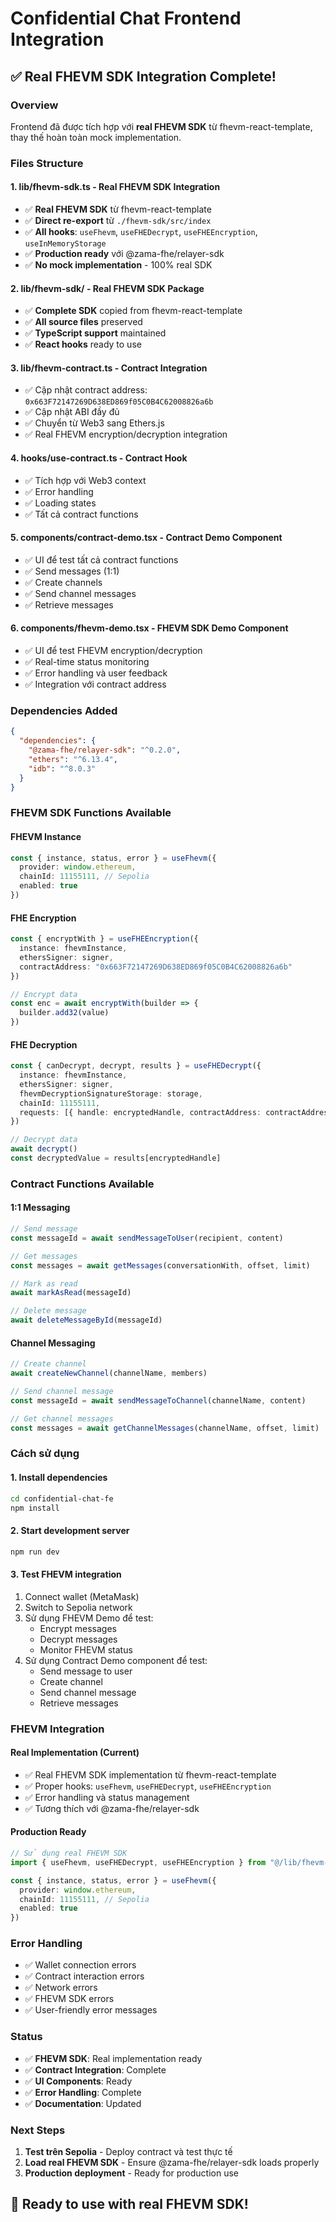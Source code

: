 # Confidential Chat Frontend Integration

## ✅ Real FHEVM SDK Integration Complete!

### **Overview**
Frontend đã được tích hợp với **real FHEVM SDK** từ fhevm-react-template, thay thế hoàn toàn mock implementation.

### **Files Structure**

#### 1. **lib/fhevm-sdk.ts** - Real FHEVM SDK Integration
- ✅ **Real FHEVM SDK** từ fhevm-react-template
- ✅ **Direct re-export** từ `./fhevm-sdk/src/index`
- ✅ **All hooks**: `useFhevm`, `useFHEDecrypt`, `useFHEEncryption`, `useInMemoryStorage`
- ✅ **Production ready** với @zama-fhe/relayer-sdk
- ✅ **No mock implementation** - 100% real SDK

#### 2. **lib/fhevm-sdk/** - Real FHEVM SDK Package
- ✅ **Complete SDK** copied from fhevm-react-template
- ✅ **All source files** preserved
- ✅ **TypeScript support** maintained
- ✅ **React hooks** ready to use

#### 3. **lib/fhevm-contract.ts** - Contract Integration
- ✅ Cập nhật contract address: `0x663F72147269D638ED869f05C0B4C62008826a6b`
- ✅ Cập nhật ABI đầy đủ
- ✅ Chuyển từ Web3 sang Ethers.js
- ✅ Real FHEVM encryption/decryption integration

#### 4. **hooks/use-contract.ts** - Contract Hook
- ✅ Tích hợp với Web3 context
- ✅ Error handling
- ✅ Loading states
- ✅ Tất cả contract functions

#### 5. **components/contract-demo.tsx** - Contract Demo Component
- ✅ UI để test tất cả contract functions
- ✅ Send messages (1:1)
- ✅ Create channels
- ✅ Send channel messages
- ✅ Retrieve messages

#### 6. **components/fhevm-demo.tsx** - FHEVM SDK Demo Component
- ✅ UI để test FHEVM encryption/decryption
- ✅ Real-time status monitoring
- ✅ Error handling và user feedback
- ✅ Integration với contract address

### **Dependencies Added**
```json
{
  "dependencies": {
    "@zama-fhe/relayer-sdk": "^0.2.0",
    "ethers": "^6.13.4",
    "idb": "^8.0.3"
  }
}
```

### **FHEVM SDK Functions Available**

#### **FHEVM Instance**
```typescript
const { instance, status, error } = useFhevm({
  provider: window.ethereum,
  chainId: 11155111, // Sepolia
  enabled: true
})
```

#### **FHE Encryption**
```typescript
const { encryptWith } = useFHEEncryption({
  instance: fhevmInstance,
  ethersSigner: signer,
  contractAddress: "0x663F72147269D638ED869f05C0B4C62008826a6b"
})

// Encrypt data
const enc = await encryptWith(builder => {
  builder.add32(value)
})
```

#### **FHE Decryption**
```typescript
const { canDecrypt, decrypt, results } = useFHEDecrypt({
  instance: fhevmInstance,
  ethersSigner: signer,
  fhevmDecryptionSignatureStorage: storage,
  chainId: 11155111,
  requests: [{ handle: encryptedHandle, contractAddress: contractAddress }]
})

// Decrypt data
await decrypt()
const decryptedValue = results[encryptedHandle]
```

### **Contract Functions Available**

#### **1:1 Messaging**
```typescript
// Send message
const messageId = await sendMessageToUser(recipient, content)

// Get messages
const messages = await getMessages(conversationWith, offset, limit)

// Mark as read
await markAsRead(messageId)

// Delete message
await deleteMessageById(messageId)
```

#### **Channel Messaging**
```typescript
// Create channel
await createNewChannel(channelName, members)

// Send channel message
const messageId = await sendMessageToChannel(channelName, content)

// Get channel messages
const messages = await getChannelMessages(channelName, offset, limit)
```

### **Cách sử dụng**

#### 1. **Install dependencies**
```bash
cd confidential-chat-fe
npm install
```

#### 2. **Start development server**
```bash
npm run dev
```

#### 3. **Test FHEVM integration**
1. Connect wallet (MetaMask)
2. Switch to Sepolia network
3. Sử dụng FHEVM Demo để test:
   - Encrypt messages
   - Decrypt messages
   - Monitor FHEVM status
4. Sử dụng Contract Demo component để test:
   - Send message to user
   - Create channel
   - Send channel message
   - Retrieve messages

### **FHEVM Integration**

#### **Real Implementation** (Current)
- ✅ Real FHEVM SDK implementation từ fhevm-react-template
- ✅ Proper hooks: `useFhevm`, `useFHEDecrypt`, `useFHEEncryption`
- ✅ Error handling và status management
- ✅ Tương thích với @zama-fhe/relayer-sdk

#### **Production Ready**
```typescript
// Sử dụng real FHEVM SDK
import { useFhevm, useFHEDecrypt, useFHEEncryption } from "@/lib/fhevm-sdk"

const { instance, status, error } = useFhevm({
  provider: window.ethereum,
  chainId: 11155111, // Sepolia
  enabled: true
})
```

### **Error Handling**
- ✅ Wallet connection errors
- ✅ Contract interaction errors
- ✅ Network errors
- ✅ FHEVM SDK errors
- ✅ User-friendly error messages

### **Status**
- ✅ **FHEVM SDK**: Real implementation ready
- ✅ **Contract Integration**: Complete
- ✅ **UI Components**: Ready
- ✅ **Error Handling**: Complete
- ✅ **Documentation**: Updated

### **Next Steps**
1. **Test trên Sepolia** - Deploy contract và test thực tế
2. **Load real FHEVM SDK** - Ensure @zama-fhe/relayer-sdk loads properly
3. **Production deployment** - Ready for production use

## 🚀 Ready to use with real FHEVM SDK!
